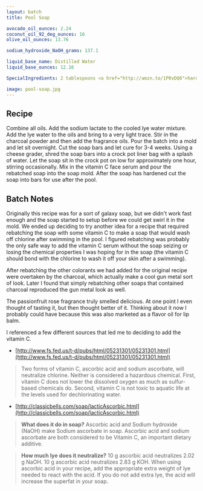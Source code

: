 ```yaml
---
layout: batch
title: Pool Soap

avocado_oil_ounces: 2.24
coconut_oil_92_deg_ounces: 16
olive_oil_ounces: 13.76

sodium_hydroxide_NaOH_grams: 137.1

liquid_base_name: Distilled Water
liquid_base_ounces: 12.16

SpecialIngredients: 2 tablespoons <a href="http://amzn.to/1P0vDQ6">hardwood activated charcoal powder</a>, 1 oz. <a href="http://www.amazon.com/20-Vitamin-Ferulic-Acid-Serum/dp/B0036BI56G">Timeless Vitamin C + E Face Serum</a>, 1.36 oz. (medium strength) <a href="https://www.brambleberry.com/Passionfruit-Rose-Fragrance-And-Flavor-Oil-P3336.aspx">passionfruit rose fragrance and flavor oil</a>.

image: pool-soap.jpg
---
```


## Recipe
Combine all oils. Add the sodium lactate to the cooled lye water mixture.  Add the lye water to the oils and bring to a very light trace. Stir in the charcoal powder and then add the fragrance oils.  Pour the batch into a mold and let sit overnight. Cut the soap bars and let cure for 3-4 weeks. Using a cheese grader, shred the soap bars into a crock pot liner bag with a splash of water. Let the soap sit in the crock pot on low for approximately one hour, stirring occasionally. Mix in the vitamin C face serum and pour the rebatched soap into the soap mold. After the soap has hardened cut the soap into bars for use after the pool.

## Batch Notes
Originally this recipe was for a sort of galaxy soap, but we didn't work fast enough and the soap started to setup before we could get swirl it in the mold. We ended up deciding to try another idea for a recipe that required rebatching the soap with some vitamin C to make a soap that would wash off chlorine after swimming in the pool. I figured rebatching was probably the only safe way to add the vitamin C serum without the soap seizing or losing the chemical properties I was hoping for in the soap (the vitamin C should bond with the chlorine to wash it off your skin after a swimming). 

After rebatching the other colorants we had added for the original recipe were overtaken by the charcoal, which actually make a cool gun metal sort of look. Later I found that simply rebatching other soaps that contained charcoal reproduced the gun metal look as well.

The passionfruit rose fragrance truly smelled delicious. At one point I even thought of tasting it, but then thought better of it. Thinking about it now I probably could have because this was also marketed as a flavor oil for lip balm.

I referenced a few different sources that led me to deciding to add the vitamin C.

- [http://www.fs.fed.us/t-d/pubs/html/05231301/05231301.html](http://www.fs.fed.us/t-d/pubs/html/05231301/05231301.html)

> Two forms of vitamin C, ascorbic acid and sodium ascorbate, will neutralize chlorine. Neither is considered a hazardous chemical. First, vitamin C does not lower the dissolved oxygen as much as sulfur-based chemicals do. Second, vitamin C is not toxic to aquatic life at the levels used for dechlorinating water.

- [http://classicbells.com/soap/lacticAscorbic.html](http://classicbells.com/soap/lacticAscorbic.html)

> **What does it do in soap?** Ascorbic acid and Sodium hydroxide (NaOH) make Sodium ascorbate in soap. Ascorbic acid and sodium ascorbate are both considered to be Vitamin C, an important dietary additive.

> **How much lye does it neutralize?** 10 g ascorbic acid neutralizes 2.02 g NaOH. 10 g ascorbic acid neutralizes 2.83 g KOH. When using ascorbic acid in your recipe, add the appropriate extra weight of lye needed to react with the acid. If you do not add extra lye, the acid will increase the superfat in your soap.

